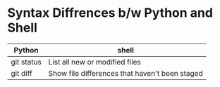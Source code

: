 # Syntax Diffrences b/w Python and Shell
| Python | shell |
| --- | --- |
| git status | List all new or modified files |
| git diff | Show file differences that haven't been staged |
